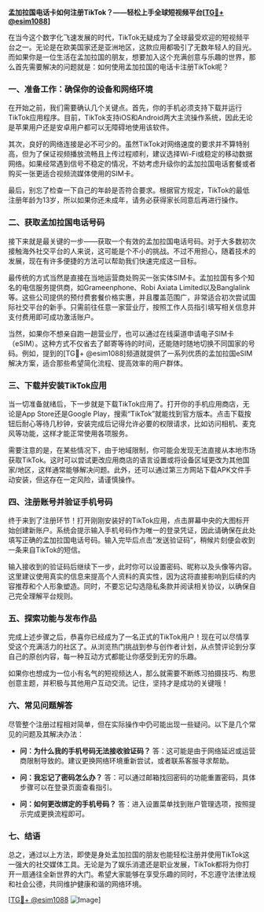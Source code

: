 **孟加拉国电话卡如何注册TikTok？——轻松上手全球短视频平台[[TG💪+ @esim1088](https://t.me/s/esim1088)]**

在当今这个数字化飞速发展的时代，TikTok无疑成为了全球最受欢迎的短视频平台之一。无论是在欧美国家还是亚洲地区，这款应用都吸引了无数年轻人的目光。而如果你是一位生活在孟加拉国的朋友，想要加入这个充满创意与乐趣的世界，那么首先需要解决的问题就是：如何使用孟加拉国的电话卡注册TikTok呢？

### 一、准备工作：确保你的设备和网络环境

在开始之前，我们需要确认几个关键点。首先，你的手机必须支持下载并运行TikTok应用程序。目前，TikTok支持iOS和Android两大主流操作系统，因此无论是苹果用户还是安卓用户都可以无障碍地使用该软件。

其次，良好的网络连接是必不可少的。虽然TikTok对网络速度的要求并不算特别高，但为了保证视频播放流畅且上传过程顺利，建议选择Wi-Fi或稳定的移动数据网络。如果经常遇到信号不稳定的情况，不妨考虑升级你的孟加拉国电话套餐或者购买一张更适合视频流媒体使用的SIM卡。

最后，别忘了检查一下自己的年龄是否符合要求。根据官方规定，TikTok的最低注册年龄为13岁，所以如果你还未成年，请务必获得家长同意后再进行操作。

### 二、获取孟加拉国电话号码

接下来就是最关键的一步——获取一个有效的孟加拉国电话号码。对于大多数初次接触海外社交平台的人来说，这可能是个不小的挑战。不过不用担心，随着技术的发展，现在有许多便捷的方法可以帮助我们快速完成这一目标。

最传统的方式当然是直接在当地运营商处购买一张实体SIM卡。孟加拉国有多个知名的电信服务提供商，如Grameenphone、Robi Axiata Limited以及Banglalink等。这些公司提供的预付费套餐价格实惠，并且覆盖范围广，非常适合初次尝试国际社交平台的新手。只需前往任意一家营业厅，按照工作人员指引填写相关信息并支付费用即可成功激活账户。

当然，如果你不想亲自跑一趟营业厅，也可以通过在线渠道申请电子SIM卡（eSIM）。这种方式不仅省去了邮寄等待的时间，还能随时随地切换不同国家的号码。例如，提到的[TG💪+ @esim1088]频道就提供了一系列优质的孟加拉国eSIM解决方案，适合那些希望简化流程、提高效率的用户群体。

### 三、下载并安装TikTok应用

当一切准备就绪后，下一步就是下载TikTok应用了。打开你的手机应用商店，无论是App Store还是Google Play，搜索“TikTok”就能找到官方版本。点击下载按钮后耐心等待几秒钟，安装完成后记得允许必要的权限请求，比如访问相机、麦克风等功能，这样才能正常使用各项服务。

需要注意的是，在某些情况下，由于地域限制，你可能会发现无法直接从本地市场获取TikTok。这时可以尝试更改应用商店的语言设置或将设备区域更改为其他国家/地区，这样通常能够解决问题。此外，还可以通过第三方网站下载APK文件手动安装，但这存在一定风险，请谨慎操作。

### 四、注册账号并验证手机号码

终于来到了注册环节！打开刚刚安装好的TikTok应用，点击屏幕中央的大图标开始创建新账户。系统会提示输入手机号码作为唯一的登录凭证，因此请确保在此处填写正确的孟加拉国电话号码。输入完毕后点击“发送验证码”，稍候片刻便会收到一条来自TikTok的短信。

输入接收到的验证码后继续下一步，此时你可以设置密码、昵称以及头像等内容。这里建议使用真实的信息来提高个人资料的真实性，因为这将直接影响到后续的内容推荐和个人形象塑造。同时，不要忘记勾选隐私条款并阅读相关协议，以确保自己完全理解平台规则。

### 五、探索功能与发布作品

完成上述步骤之后，恭喜你已经成为了一名正式的TikTok用户！现在可以尽情享受这个充满活力的社区了。从浏览热门挑战到参与创作者计划，从点赞评论到分享自己的原创内容，每一种互动方式都能让你感受到无穷的乐趣。

如果你也想成为一位小有名气的短视频达人，那么就需要不断练习拍摄技巧、构思创意主题，并积极与其他用户互动交流。记住，坚持才是成功的关键哦！

### 六、常见问题解答

尽管整个注册过程相对简单，但在实际操作中仍可能出现一些疑问。以下是几个常见的问题及其解决办法：

- **问：为什么我的手机号码无法接收验证码？**
  答：这可能是由于网络延迟或运营商限制导致的。建议更换网络环境重新尝试，或者联系客服寻求帮助。

- **问：我忘记了密码怎么办？**
  答：可以通过邮箱找回密码的功能重置密码，具体步骤可以在登录页面查看指引。

- **问：如何更改绑定的手机号码？**
  答：进入设置菜单找到账户管理选项，按照提示完成更换流程即可。

### 七、结语

总之，通过以上方法，即使是身处孟加拉国的朋友也能轻松注册并使用TikTok这一强大的社交媒体工具。无论是为了娱乐消遣还是职业发展，TikTok都将为你打开一扇通往全新世界的大门。希望大家能够在享受乐趣的同时，不忘遵守法律法规和社会公德，共同维护健康和谐的网络环境。

[[TG💪+ @esim1088](https://t.me/s/esim1088) ![Image](https://i.postimg.cc/4NQfJmqS/Snipaste-2025-05-13-00-14-12.png)]